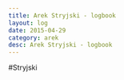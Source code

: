 ```yaml
---
title: Arek Stryjski - logbook
layout: log
date: 2015-04-29
category: arek
desc: Arek Stryjski - logbook
---
```


#Stryjski